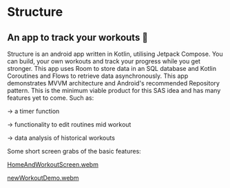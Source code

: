 # Structure
## An app to track your workouts 💪

Structure is an android app written in Kotlin, utilising Jetpack Compose. You can build, your own workouts and track your progress while you get stronger. This app uses Room to store data in an SQL database and Kotlin Coroutines and Flows to retrieve data asynchronously. This app demonstrates MVVM architecture and Android's recommended Repository pattern. This is the minimum viable product for this SAS idea and has many features yet to come. Such as:

  -> a timer function

  -> functionality to edit routines mid workout

  -> data analysis of historical workouts
  
  Some short screen grabs of the basic features: 

[HomeAndWorkoutScreen.webm](https://user-images.githubusercontent.com/53566395/225334580-c506e9e6-658d-401e-b71e-4cd64f7524c0.webm)

[newWorkoutDemo.webm](https://user-images.githubusercontent.com/53566395/225334616-2b303089-ff87-4f90-992f-692a79e3d767.webm)
